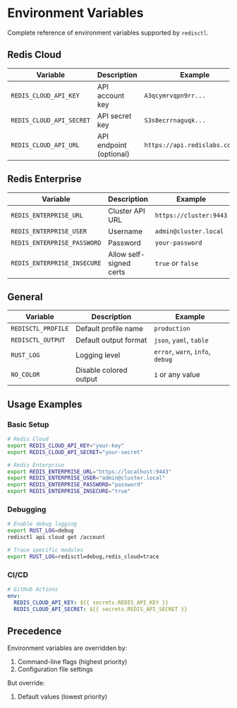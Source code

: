 # Environment Variables

Complete reference of environment variables supported by `redisctl`.

## Redis Cloud

| Variable | Description | Example |
|----------|-------------|---------|
| `REDIS_CLOUD_API_KEY` | API account key | `A3qcymrvqpn9rr...` |
| `REDIS_CLOUD_API_SECRET` | API secret key | `S3s8ecrrnaguqk...` |
| `REDIS_CLOUD_API_URL` | API endpoint (optional) | `https://api.redislabs.com/v1` |

## Redis Enterprise

| Variable | Description | Example |
|----------|-------------|---------|
| `REDIS_ENTERPRISE_URL` | Cluster API URL | `https://cluster:9443` |
| `REDIS_ENTERPRISE_USER` | Username | `admin@cluster.local` |
| `REDIS_ENTERPRISE_PASSWORD` | Password | `your-password` |
| `REDIS_ENTERPRISE_INSECURE` | Allow self-signed certs | `true` or `false` |

## General

| Variable | Description | Example |
|----------|-------------|---------|
| `REDISCTL_PROFILE` | Default profile name | `production` |
| `REDISCTL_OUTPUT` | Default output format | `json`, `yaml`, `table` |
| `RUST_LOG` | Logging level | `error`, `warn`, `info`, `debug` |
| `NO_COLOR` | Disable colored output | `1` or any value |

## Usage Examples

### Basic Setup

```bash
# Redis Cloud
export REDIS_CLOUD_API_KEY="your-key"
export REDIS_CLOUD_API_SECRET="your-secret"

# Redis Enterprise
export REDIS_ENTERPRISE_URL="https://localhost:9443"
export REDIS_ENTERPRISE_USER="admin@cluster.local"
export REDIS_ENTERPRISE_PASSWORD="password"
export REDIS_ENTERPRISE_INSECURE="true"
```

### Debugging

```bash
# Enable debug logging
export RUST_LOG=debug
redisctl api cloud get /account

# Trace specific modules
export RUST_LOG=redisctl=debug,redis_cloud=trace
```

### CI/CD

```yaml
# GitHub Actions
env:
  REDIS_CLOUD_API_KEY: ${{ secrets.REDIS_API_KEY }}
  REDIS_CLOUD_API_SECRET: ${{ secrets.REDIS_API_SECRET }}
```

## Precedence

Environment variables are overridden by:
1. Command-line flags (highest priority)
2. Configuration file settings

But override:
1. Default values (lowest priority)